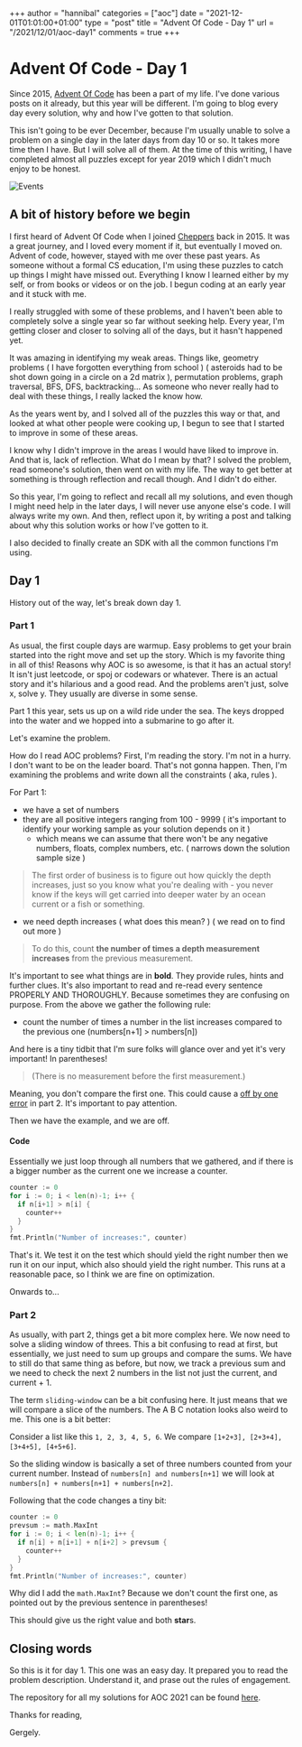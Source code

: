 +++
author = "hannibal"
categories = ["aoc"]
date = "2021-12-01T01:01:00+01:00"
type = "post"
title = "Advent Of Code - Day 1"
url = "/2021/12/01/aoc-day1"
comments = true
+++

# Advent Of Code - Day 1

Since 2015, [Advent Of Code](https://adventofcode.com/) has been a part of my life. I've done various posts on it already, but this year will be different.
I'm going to blog every day every solution, why and how I've gotten to that solution.

This isn't going to be ever December, because I'm usually unable to solve a problem on a single day in the later days from day 10 or so. It takes more time then I have.
But I will solve all of them. At the time of this writing, I have completed almost all puzzles except for year 2019 which I didn't much enjoy to be honest.

![Events](/img/2021/12/01/stars.png)

## A bit of history before we begin

I first heard of Advent Of Code when I joined [Cheppers](https://cheppers.com/) back in 2015. It was a great journey, and I loved every moment if it, but eventually I moved on.
Advent of code, however, stayed with me over these past years. As someone without a formal CS education, I'm using these puzzles to catch up things I might have missed out. Everything I know I learned either by my self, or from books or videos or on the job. I begun coding at an early year and it stuck with me.

I really struggled with some of these problems, and I haven't been able to completely solve a single year so far without seeking help. Every year, I'm getting closer and closer to solving all of the days, but it hasn't happened yet.

It was amazing in identifying my weak areas. Things like, geometry problems ( I have forgotten everything from school ) ( asteroids had to be shot down going in a circle on a 2d matrix ), permutation problems, graph traversal, BFS, DFS, backtracking... As someone who never really had to deal with these things, I really lacked the know how.

As the years went by, and I solved all of the puzzles this way or that, and looked at what other people were cooking up, I begun to see that I started to improve in some of these areas.

I know why I didn't improve in the areas I would have liked to improve in. And that is, lack of reflection. What do I mean by that? I solved the problem, read someone's solution, then went on with my life. The way to get better at something is through reflection and recall though. And I didn't do either.

So this year, I'm going to reflect and recall all my solutions, and even though I might need help in the later days, I will never use anyone else's code. I will always write my own. And then, reflect upon it, by writing a post and talking about why this solution works or how I've gotten to it.

I also decided to finally create an SDK with all the common functions I'm using.

## Day 1

History out of the way, let's break down day 1.

### Part 1

As usual, the first couple days are warmup. Easy problems to get your brain started into the right move and set up the story. Which is my favorite thing in all of this! Reasons why AOC is so awesome, is that it has an actual story!
It isn't just leetcode, or spoj or codewars or whatever. There is an actual story and it's hilarious and a good read. And the problems aren't just, solve x, solve y. They usually are diverse in some sense.

Part 1 this year, sets us up on a wild ride under the sea. The keys dropped into the water and we hopped into a submarine to go after it.

Let's examine the problem.

How do I read AOC problems? First, I'm reading the story. I'm not in a hurry. I don't want to be on the leader board. That's not gonna happen. Then, I'm examining the problems and write down all the constraints ( aka, rules ).

For Part 1:

- we have a set of numbers
- they are all positive integers ranging from 100 - 9999 ( it's important to identify your working sample as your solution depends on it )
  - which means we can assume that there won't be any negative numbers, floats, complex numbers, etc. ( narrows down the solution sample size )

> The first order of business is to figure out how quickly the depth increases, just so you know what you're dealing with - you never know if the keys will get carried into deeper water by an ocean current or a fish or something.

- we need depth increases ( what does this mean? ) ( we read on to find out more )

> To do this, count **the number of times a depth measurement increases** from the previous measurement.

It's important to see what things are in **bold**. They provide rules, hints and further clues. It's also important to read and re-read every sentence PROPERLY AND THOROUGHLY. Because sometimes they are confusing on purpose. From the above we gather the following rule:

- count the number of times a number in the list increases compared to the previous one (numbers[n+1] > numbers[n])

And here is a tiny tidbit that I'm sure folks will glance over and yet it's very important! In parentheses!

>(There is no measurement before the first measurement.)

Meaning, you don't compare the first one. This could cause a [off by one error](https://en.wikipedia.org/wiki/Off-by-one_error) in part 2. It's important to pay attention.

Then we have the example, and we are off.

#### Code

Essentially we just loop through all numbers that we gathered, and if there is a bigger number as the current one we increase a counter.

~~~go
counter := 0
for i := 0; i < len(n)-1; i++ {
  if n[i+1] > n[i] {
    counter++
  }
}
fmt.Println("Number of increases:", counter)
~~~

That's it. We test it on the test which should yield the right number then we run it on our input, which also should yield the right number.
This runs at a reasonable pace, so I think we are fine on optimization.

Onwards to...

### Part 2

As usually, with part 2, things get a bit more complex here. We now need to solve a sliding window of threes. This a bit confusing to read at first,
but essentially, we just need to sum up groups and compare the sums. We have to still do that same thing as before, but now, we track a previous
sum and we need to check the next 2 numbers in the list not just the current, and current + 1.

The term `sliding-window` can be a bit confusing here. It just means that we will compare a slice of the numbers. The A B C notation looks also weird
to me. This one is a bit better:

Consider a list like this `1, 2, 3, 4, 5, 6`. We compare `[1+2+3], [2+3+4], [3+4+5], [4+5+6]`.

So the sliding window is basically a set of three numbers counted from your current number. Instead of `numbers[n] and numbers[n+1]` we will look at
`numbers[n] + numbers[n+1] + numbers[n+2]`.

Following that the code changes a tiny bit:

~~~go
counter := 0
prevsum := math.MaxInt
for i := 0; i < len(n)-1; i++ {
  if n[i] + n[i+1] + n[i+2] > prevsum {
    counter++
  }
}
fmt.Println("Number of increases:", counter)
~~~

Why did I add the `math.MaxInt`? Because we don't count the first one, as pointed out by the previous sentence in parentheses!

This should give us the right value and both **star**s.

## Closing words

So this is it for day 1. This one was an easy day. It prepared you to read the problem description. Understand it, and prase out the rules of
engagement.

The repository for all my solutions for AOC 2021 can be found [here](https://github.com/Skarlso/aoc2021).

Thanks for reading,

Gergely.
